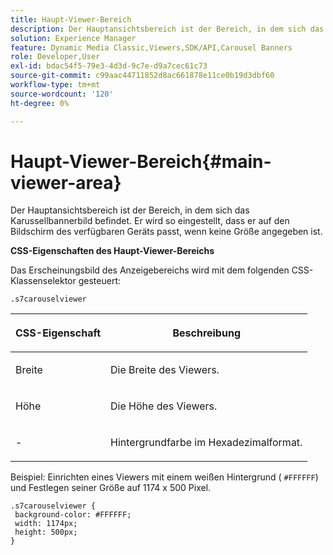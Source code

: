 ```yaml
---
title: Haupt-Viewer-Bereich
description: Der Hauptansichtsbereich ist der Bereich, in dem sich das Karussellbannerbild befindet. Er wird so eingestellt, dass er auf den Bildschirm des verfügbaren Geräts passt, wenn keine Größe angegeben ist.
solution: Experience Manager
feature: Dynamic Media Classic,Viewers,SDK/API,Carousel Banners
role: Developer,User
exl-id: bdac54f5-79e3-4d3d-9c7e-d9a7cec61c73
source-git-commit: c99aac44711852d8ac661878e11ce0b19d3dbf60
workflow-type: tm+mt
source-wordcount: '120'
ht-degree: 0%

---
```


# Haupt-Viewer-Bereich{#main-viewer-area}

Der Hauptansichtsbereich ist der Bereich, in dem sich das Karussellbannerbild befindet. Er wird so eingestellt, dass er auf den Bildschirm des verfügbaren Geräts passt, wenn keine Größe angegeben ist.

<!--<a id="section_061E550C1C1D4DB2BD663A898895B38C"></a>-->

**CSS-Eigenschaften des Haupt-Viewer-Bereichs**

Das Erscheinungsbild des Anzeigebereichs wird mit dem folgenden CSS-Klassenselektor gesteuert:

```
.s7carouselviewer
```

<table id="table_94EE3F5BBE4547C0B4943471CEE7EDE4"> 
 <thead> 
  <tr> 
   <th colname="col1" class="entry"> <p> CSS-Eigenschaft </p> </th> 
   <th colname="col2" class="entry"> <p>Beschreibung </p> </th> 
  </tr> 
 </thead>
 <tbody> 
  <tr> 
   <td colname="col1"> <p> <span class="codeph"> Breite </span> </p> </td> 
   <td colname="col2"> <p>Die Breite des Viewers. </p> </td> 
  </tr> 
  <tr> 
   <td colname="col1"> <p> <span class="codeph"> Höhe </span> </p> </td> 
   <td colname="col2"> <p>Die Höhe des Viewers. </p> </td> 
  </tr> 
  <tr> 
   <td colname="col1"> <p> <span class="codeph">-</span> </p> </td> 
   <td colname="col2"> <p> Hintergrundfarbe im Hexadezimalformat. </p> </td> 
  </tr> 
 </tbody> 
</table>

Beispiel: Einrichten eines Viewers mit einem weißen Hintergrund ( `#FFFFFF`) und Festlegen seiner Größe auf 1174 x 500 Pixel.

```
.s7carouselviewer { 
 background-color: #FFFFFF; 
 width: 1174px; 
 height: 500px;  
}
```
